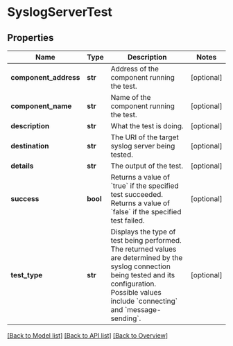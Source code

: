# SyslogServerTest

## Properties
Name | Type | Description | Notes
------------ | ------------- | ------------- | -------------
**component_address** | **str** | Address of the component running the test. | [optional] 
**component_name** | **str** | Name of the component running the test. | [optional] 
**description** | **str** | What the test is doing. | [optional] 
**destination** | **str** | The URI of the target syslog server being tested. | [optional] 
**details** | **str** | The output of the test. | [optional] 
**success** | **bool** | Returns a value of &#x60;true&#x60; if the specified test succeeded. Returns a value of &#x60;false&#x60; if the specified test failed. | [optional] 
**test_type** | **str** | Displays the type of test being performed.  The returned values are determined by the syslog connection being tested and its configuration. Possible values include &#x60;connecting&#x60; and &#x60;message-sending&#x60;. | [optional] 

[[Back to Model list]](index.md#documentation-for-models) [[Back to API list]](index.md#endpoint-properties) [[Back to Overview]](index.md)


